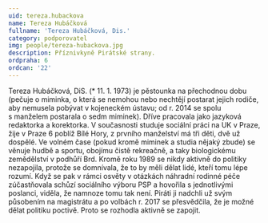 ```yaml
---
uid: tereza.hubackova
name: Tereza Hubáčková
fullname: 'Tereza Hubáčková, Dis.'
category: podporovatel
img: people/tereza-hubackova.jpg
description: Příznivkyně Pirátské strany.
ordpraha: 6
ordcan: '22'
---
```

Tereza Hubáčková, DiS. (* 11. 1. 1973) je pěstounka na přechodnou dobu (pečuje o miminka, o která se nemohou nebo nechtějí postarat jejich rodiče, aby nemusela pobývat v kojeneckém ústavu; od r. 2014 se spolu s manželem postarala o sedm miminek). Dříve pracovala jako jazyková redaktorka a korektorka.
V současnosti studuje sociální práci na UK v Praze, žije v Praze 6 poblíž Bílé Hory, z prvního manželství má tři děti, dvě už dospělé. Ve volném čase (pokud kromě miminek a studia nějaký zbude) se věnuje hudbě a sportu, obojímu čistě rekreačně, a taky biologickému zemědělství v podhůří Brd.
Kromě roku 1989 se nikdy aktivně do politiky nezapojila, protože se domnívala, že to by měli dělat lidé, kteří tomu lépe rozumí. Když se pak v rámci osvěty v otázkách náhradní rodinné péče zúčastňovala schůzí sociálního výboru PSP a hovořila s jednotlivými poslanci, viděla, že namnoze tomu tak není. Piráti ji nadchli už svým působením na magistrátu a po volbách r. 2017 se přesvědčila, že je možné dělat politiku poctivě. Proto se rozhodla aktivně se zapojit.


